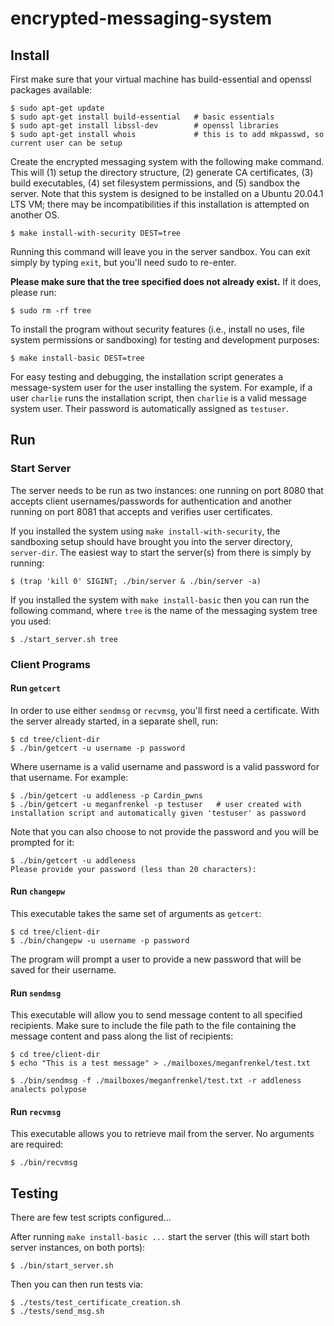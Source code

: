 # encrypted-messaging-system

## Install 

First make sure that your virtual machine has build-essential and openssl packages available:
```
$ sudo apt-get update
$ sudo apt-get install build-essential   # basic essentials
$ sudo apt-get install libssl-dev        # openssl libraries
$ sudo apt-get install whois             # this is to add mkpasswd, so current user can be setup
```

Create the encrypted messaging system with the following make command. This will (1) setup the directory structure, (2) generate CA certificates, (3) build executables, (4) set filesystem permissions, and (5) sandbox the server. Note that this system is designed to be installed on a Ubuntu 20.04.1 LTS VM; there may be incompatibilities if this installation is attempted on another OS. 
```
$ make install-with-security DEST=tree
```
Running this command will leave you in the server sandbox. You can exit simply by typing `exit`, but you'll need sudo to re-enter.

**Please make sure that the tree specified does not already exist.** If it does, please run:
```
$ sudo rm -rf tree
```

To install the program without security features (i.e., install no uses, file system permissions or sandboxing) for testing and development purposes:
```
$ make install-basic DEST=tree
```
For easy testing and debugging, the installation script generates a message-system user for the user installing the system. For example, if a user `charlie` runs the installation script, then `charlie` is a valid message system user. Their password is automatically assigned as `testuser`.

## Run

### Start Server

The server needs to be run as two instances: one running on port 8080 that accepts client usernames/passwords for authentication and another running on port 8081 that accepts and verifies user certificates.

If you installed the system using `make install-with-security`, the sandboxing setup should have brought you into the server directory, `server-dir`. The easiest way to start the server(s) from there is simply by running:
```
$ (trap 'kill 0' SIGINT; ./bin/server & ./bin/server -a)
```

If you installed the system with `make install-basic` then you can run the following command, where `tree` is the name of the messaging system tree you used:
```
$ ./start_server.sh tree
```

### Client Programs 

#### Run `getcert`

In order to use either `sendmsg` or `recvmsg`, you'll first need a certificate. With the server already started, in a separate shell, run:
```
$ cd tree/client-dir
$ ./bin/getcert -u username -p password
```

Where username is a valid username and password is a valid password for that username. For example:
```
$ ./bin/getcert -u addleness -p Cardin_pwns
$ ./bin/getcert -u meganfrenkel -p testuser   # user created with installation script and automatically given 'testuser' as password
```
Note that you can also choose to not provide the password and you will be prompted for it:
```
$ ./bin/getcert -u addleness
Please provide your password (less than 20 characters): 
```

#### Run `changepw`

This executable takes the same set of arguments as `getcert`:

```
$ cd tree/client-dir
$ ./bin/changepw -u username -p password 
```
The program will prompt a user to provide a new password that will be saved for their username.

#### Run `sendmsg`

This executable will allow you to send message content to all specified recipients. Make sure to include the file path to the file containing the message content and pass along the list of recipients:
```
$ cd tree/client-dir
$ echo "This is a test message" > ./mailboxes/meganfrenkel/test.txt
```
```
$ ./bin/sendmsg -f ./mailboxes/meganfrenkel/test.txt -r addleness analects polypose
```

#### Run `recvmsg`

This executable allows you to retrieve mail from the server. No arguments are required:
```
$ ./bin/recvmsg
```

## Testing

There are few test scripts configured...

After running `make install-basic ...` start the server (this will start both server instances, on both ports):
```
$ ./bin/start_server.sh
```

Then you can then run tests via:
```
$ ./tests/test_certificate_creation.sh
$ ./tests/send_msg.sh
```
